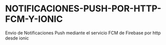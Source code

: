 # NOTIFICACIONES-PUSH-POR-HTTP-FCM-Y-IONIC
Envio de Notificaciones Push mediante el servicio FCM de Firebase  por http desde ionic
